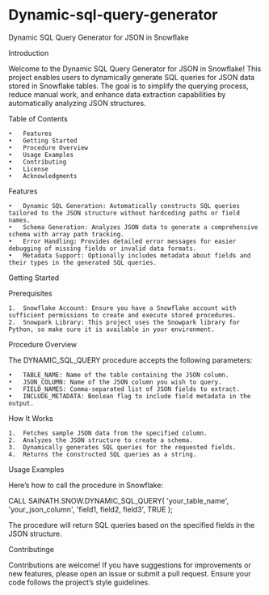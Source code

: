 # Dynamic-sql-query-generator
Dynamic SQL Query Generator for JSON in Snowflake

Introduction

Welcome to the Dynamic SQL Query Generator for JSON in Snowflake! This project enables users to dynamically generate SQL queries for JSON data stored in Snowflake tables. The goal is to simplify the querying process, reduce manual work, and enhance data extraction capabilities by automatically analyzing JSON structures.

Table of Contents

	•	Features
	•	Getting Started
	•	Procedure Overview
	•	Usage Examples
	•	Contributing
	•	License
	•	Acknowledgments

Features

	•	Dynamic SQL Generation: Automatically constructs SQL queries tailored to the JSON structure without hardcoding paths or field names.
	•	Schema Generation: Analyzes JSON data to generate a comprehensive schema with array path tracking.
	•	Error Handling: Provides detailed error messages for easier debugging of missing fields or invalid data formats.
	•	Metadata Support: Optionally includes metadata about fields and their types in the generated SQL queries.

Getting Started

Prerequisites

	1.	Snowflake Account: Ensure you have a Snowflake account with sufficient permissions to create and execute stored procedures.
	2.	Snowpark Library: This project uses the Snowpark library for Python, so make sure it is available in your environment.

 Procedure Overview

The DYNAMIC_SQL_QUERY procedure accepts the following parameters:

	•	TABLE_NAME: Name of the table containing the JSON column.
	•	JSON_COLUMN: Name of the JSON column you wish to query.
	•	FIELD_NAMES: Comma-separated list of JSON fields to extract.
	•	INCLUDE_METADATA: Boolean flag to include field metadata in the output.

How It Works

	1.	Fetches sample JSON data from the specified column.
	2.	Analyzes the JSON structure to create a schema.
	3.	Dynamically generates SQL queries for the requested fields.
	4.	Returns the constructed SQL queries as a string.

Usage Examples

Here’s how to call the procedure in Snowflake:

CALL SAINATH.SNOW.DYNAMIC_SQL_QUERY(
    'your_table_name',
    'your_json_column',
    'field1, field2, field3',
    TRUE
);

The procedure will return SQL queries based on the specified fields in the JSON structure.

Contributinge

Contributions are welcome! If you have suggestions for improvements or new features, please open an issue or submit a pull request. Ensure your code follows the project’s style guidelines.
